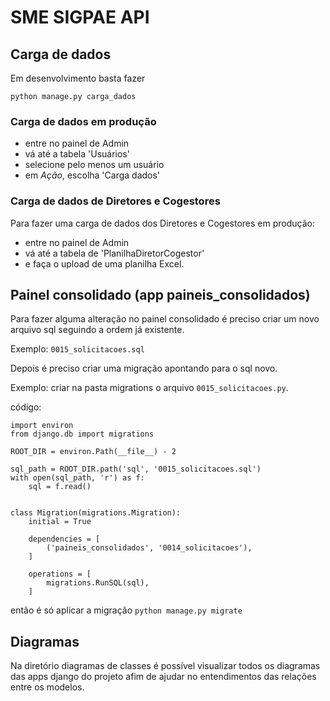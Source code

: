 # SME SIGPAE API

## Carga de dados

Em desenvolvimento basta fazer

```
python manage.py carga_dados
```


### Carga de dados em produção

* entre no painel de Admin
* vá até a tabela 'Usuários'
* selecione pelo menos um usuário
* em *Ação*, escolha 'Carga dados'



### Carga de dados de Diretores e Cogestores

Para fazer uma carga de dados dos Diretores e Cogestores em produção:

* entre no painel de Admin
* vá até a tabela de 'PlanilhaDiretorCogestor'
* e faça o upload de uma planilha Excel.


## Painel consolidado (app paineis_consolidados)

Para fazer alguma alteração no painel consolidado é preciso criar um novo arquivo sql seguindo a ordem 
já existente.

Exemplo: `0015_solicitacoes.sql`

Depois é preciso criar uma migração apontando para o sql novo.

Exemplo: criar na pasta migrations o arquivo `0015_solicitacoes.py`.

código:
```
import environ
from django.db import migrations

ROOT_DIR = environ.Path(__file__) - 2

sql_path = ROOT_DIR.path('sql', '0015_solicitacoes.sql')
with open(sql_path, 'r') as f:
    sql = f.read()


class Migration(migrations.Migration):
    initial = True

    dependencies = [
        ('paineis_consolidados', '0014_solicitacoes'),
    ]

    operations = [
        migrations.RunSQL(sql),
    ]
```
então é só aplicar a migração `python manage.py migrate`


## Diagramas

Na diretório diagramas de classes é possível visualizar todos os diagramas das apps django do projeto afim de ajudar no entendimentos das relações entre os modelos.
